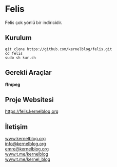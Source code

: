 # Felis

Felis çok yönlü bir indiricidir.

## Kurulum
`git clone https://github.com/kernelblog/felis.git`<br>
`cd felis`<br>
`sudo sh kur.sh`
 
## Gerekli Araçlar
**ffmpeg**

## Proje Websitesi
https://felis.kernelblog.org

## İletişim
www.kernelblog.org <br>
info@kernelblog.org <br>
emre@kernelblog.org <br>
www.t.me/kernelblog <br>
www.t.me/kernel_blog <br>

